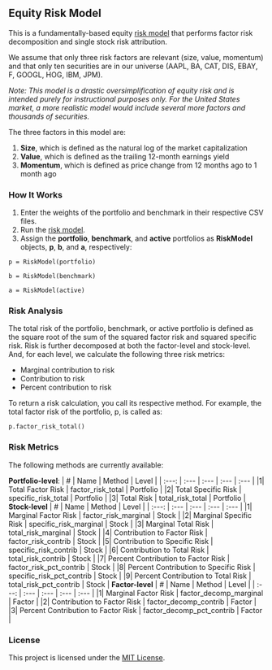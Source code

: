 ## Equity Risk Model

This is a fundamentally-based equity [risk model](/equity_risk_model.py) that performs factor risk decomposition and single stock risk attribution. 

We assume that only three risk factors are relevant (size, value, momentum) and that only ten securities are in our universe (AAPL, BA, CAT, DIS, EBAY, F, GOOGL, HOG, IBM, JPM).

*Note: This model is a drastic oversimplification of equity risk and is intended purely for instructional purposes only. For the United States market, a more realistic model would include several more factors and thousands of securities.*

The three factors in this model are:

1. **Size**, which is defined as the natural log of the market capitalization
2. **Value**, which is defined as the trailing 12-month earnings yield
3. **Momentum**, which is defined as price change from 12 months ago to 1 month ago

### How It Works

1. Enter the weights of the portfolio and benchmark in their respective CSV files.
2. Run the [risk model](/equity_risk_model.py).
3. Assign the **portfolio**, **benchmark**, and **active** portfolios as **RiskModel** objects, **p**, **b**, and **a**, respectively:
```
p = RiskModel(portfolio)
```
```
b = RiskModel(benchmark)
```
```
a = RiskModel(active)
```

### Risk Analysis

The total risk of the portfolio, benchmark, or active portfolio is defined as the square root of the sum of the squared factor risk and squared specific risk. Risk is further decomposed at both the factor-level and stock-level. And, for each level, we calculate the following three risk metrics:

- Marginal contribution to risk
- Contribution to risk
- Percent contribution to risk

To return a risk calculation, you call its respective method. For example, the total factor risk of the portfolio, p, is called as:

```
p.factor_risk_total()
```

### Risk Metrics

The following methods are currently available:

**Portfolio-level**:
| # | Name | Method | Level |
| :---: | :--- | :--- | :--- | :--- |
|1| Total Factor Risk | factor_risk_total | Portfolio |
|2| Total Specific Risk | specific_risk_total | Portfolio |
|3| Total Risk | total_risk_total | Portfolio |
**Stock-level**
| # | Name | Method | Level |
| :---: | :--- | :--- | :--- | :--- |
|1| Marginal Factor Risk | factor_risk_marginal | Stock |
|2| Marginal Specific Risk | specific_risk_marginal | Stock |
|3| Marginal Total Risk | total_risk_marginal | Stock |
|4| Contribution to Factor Risk | factor_risk_contrib | Stock |
|5| Contribution to Specific Risk | specific_risk_contrib | Stock |
|6| Contribution to Total Risk | total_risk_contrib | Stock |
|7| Percent Contribution to Factor Risk | factor_risk_pct_contrib | Stock |
|8| Percent Contribution to Specific Risk | specific_risk_pct_contrib | Stock |
|9| Percent Contribution to Total Risk | total_risk_pct_contrib | Stock |
**Factor-level**
| # | Name | Method | Level |
| :---: | :--- | :--- | :--- | :--- |
|1| Marginal Factor Risk | factor_decomp_marginal | Factor |
|2| Contribution to Factor Risk | factor_decomp_contrib | Factor |
|3| Percent Contribution to Factor Risk | factor_decomp_pct_contrib | Factor |

### License

This project is licensed under the [MIT License](/LICENSE).